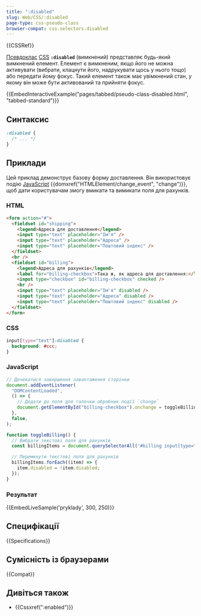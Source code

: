 ```yaml
---
title: ":disabled"
slug: Web/CSS/:disabled
page-type: css-pseudo-class
browser-compat: css.selectors.disabled
---
```


{{CSSRef}}

[Псевдоклас](/uk/docs/Web/CSS/Pseudo-classes) [CSS](/uk/docs/Web/CSS) **`:disabled`** (вимкнений) представляє будь-який вимкнений елемент. Елемент є вимкненим, якщо його не можна активувати (вибрати, клацнути його, надрукувати щось у нього тощо) або передати йому фокус. Такий елемент також має увімкнений стан, у якому він може бути активований та прийняти фокус.

{{EmbedInteractiveExample("pages/tabbed/pseudo-class-disabled.html", "tabbed-standard")}}

## Синтаксис

```css
:disabled {
  /* ... */
}
```

## Приклади

Цей приклад демонструє базову форму доставлення. Він використовує подію [JavaScript](/uk/docs/Web/JavaScript) {{domxref("HTMLElement/change_event", "change")}}, щоб дати користувачам змогу вмикати та вимикати поля для рахунків.

### HTML

```html
<form action="#">
  <fieldset id="shipping">
    <legend>Адреса для доставлення</legend>
    <input type="text" placeholder="Ім'я" />
    <input type="text" placeholder="Адреса" />
    <input type="text" placeholder="Поштовий індекс" />
  </fieldset>
  <br />
  <fieldset id="billing">
    <legend>Адреса для рахунків</legend>
    <label for="billing-checkbox">Така ж, як адреса для доставлення:</label>
    <input type="checkbox" id="billing-checkbox" checked />
    <br />
    <input type="text" placeholder="Ім'я" disabled />
    <input type="text" placeholder="Адреса" disabled />
    <input type="text" placeholder="Поштовий індекс" disabled />
  </fieldset>
</form>
```

### CSS

```css
input[type="text"]:disabled {
  background: #ccc;
}
```

### JavaScript

```js
// Дочекатися завершення завантаження сторінки
document.addEventListener(
  "DOMContentLoaded",
  () => {
    // Додати до поля для галочки обробник події `change`
    document.getElementById("billing-checkbox").onchange = toggleBilling;
  },
  false,
);

function toggleBilling() {
  // Вибрати текстові поля для рахунків
  const billingItems = document.querySelectorAll('#billing input[type="text"]');

  // Перемкнути текстові поля для рахунків
  billingItems.forEach((item) => {
    item.disabled = !item.disabled;
  });
}
```

### Результат

{{EmbedLiveSample('pryklady', 300, 250)}}

## Специфікації

{{Specifications}}

## Сумісність із браузерами

{{Compat}}

## Дивіться також

- {{Cssxref(":enabled")}}
